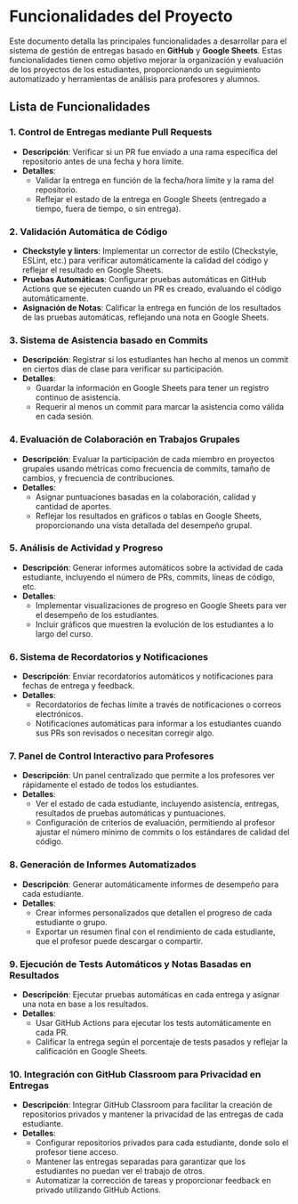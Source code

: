# Funcionalidades del Proyecto

Este documento detalla las principales funcionalidades a desarrollar para el sistema de gestión de entregas basado en **GitHub** y **Google Sheets**. Estas funcionalidades tienen como objetivo mejorar la organización y evaluación de los proyectos de los estudiantes, proporcionando un seguimiento automatizado y herramientas de análisis para profesores y alumnos.

## Lista de Funcionalidades

### 1. Control de Entregas mediante Pull Requests
   - **Descripción**: Verificar si un PR fue enviado a una rama específica del repositorio antes de una fecha y hora límite.
   - **Detalles**:
     - Validar la entrega en función de la fecha/hora límite y la rama del repositorio.
     - Reflejar el estado de la entrega en Google Sheets (entregado a tiempo, fuera de tiempo, o sin entrega).

### 2. Validación Automática de Código
   - **Checkstyle y linters**: Implementar un corrector de estilo (Checkstyle, ESLint, etc.) para verificar automáticamente la calidad del código y reflejar el resultado en Google Sheets.
   - **Pruebas Automáticas**: Configurar pruebas automáticas en GitHub Actions que se ejecuten cuando un PR es creado, evaluando el código automáticamente.
   - **Asignación de Notas**: Calificar la entrega en función de los resultados de las pruebas automáticas, reflejando una nota en Google Sheets.

### 3. Sistema de Asistencia basado en Commits
   - **Descripción**: Registrar si los estudiantes han hecho al menos un commit en ciertos días de clase para verificar su participación.
   - **Detalles**:
     - Guardar la información en Google Sheets para tener un registro continuo de asistencia.
     - Requerir al menos un commit para marcar la asistencia como válida en cada sesión.

### 4. Evaluación de Colaboración en Trabajos Grupales
   - **Descripción**: Evaluar la participación de cada miembro en proyectos grupales usando métricas como frecuencia de commits, tamaño de cambios, y frecuencia de contribuciones.
   - **Detalles**:
     - Asignar puntuaciones basadas en la colaboración, calidad y cantidad de aportes.
     - Reflejar los resultados en gráficos o tablas en Google Sheets, proporcionando una vista detallada del desempeño grupal.

### 5. Análisis de Actividad y Progreso
   - **Descripción**: Generar informes automáticos sobre la actividad de cada estudiante, incluyendo el número de PRs, commits, líneas de código, etc.
   - **Detalles**:
     - Implementar visualizaciones de progreso en Google Sheets para ver el desempeño de los estudiantes.
     - Incluir gráficos que muestren la evolución de los estudiantes a lo largo del curso.

### 6. Sistema de Recordatorios y Notificaciones
   - **Descripción**: Enviar recordatorios automáticos y notificaciones para fechas de entrega y feedback.
   - **Detalles**:
     - Recordatorios de fechas límite a través de notificaciones o correos electrónicos.
     - Notificaciones automáticas para informar a los estudiantes cuando sus PRs son revisados o necesitan corregir algo.

### 7. Panel de Control Interactivo para Profesores
   - **Descripción**: Un panel centralizado que permite a los profesores ver rápidamente el estado de todos los estudiantes.
   - **Detalles**:
     - Ver el estado de cada estudiante, incluyendo asistencia, entregas, resultados de pruebas automáticas y puntuaciones.
     - Configuración de criterios de evaluación, permitiendo al profesor ajustar el número mínimo de commits o los estándares de calidad del código.

### 8. Generación de Informes Automatizados
   - **Descripción**: Generar automáticamente informes de desempeño para cada estudiante.
   - **Detalles**:
     - Crear informes personalizados que detallen el progreso de cada estudiante o grupo.
     - Exportar un resumen final con el rendimiento de cada estudiante, que el profesor puede descargar o compartir.

### 9. Ejecución de Tests Automáticos y Notas Basadas en Resultados
   - **Descripción**: Ejecutar pruebas automáticas en cada entrega y asignar una nota en base a los resultados.
   - **Detalles**:
     - Usar GitHub Actions para ejecutar los tests automáticamente en cada PR.
     - Calificar la entrega según el porcentaje de tests pasados y reflejar la calificación en Google Sheets.

### 10. Integración con GitHub Classroom para Privacidad en Entregas
   - **Descripción**: Integrar GitHub Classroom para facilitar la creación de repositorios privados y mantener la privacidad de las entregas de cada estudiante.
   - **Detalles**:
     - Configurar repositorios privados para cada estudiante, donde solo el profesor tiene acceso.
     - Mantener las entregas separadas para garantizar que los estudiantes no puedan ver el trabajo de otros.
     - Automatizar la corrección de tareas y proporcionar feedback en privado utilizando GitHub Actions.


